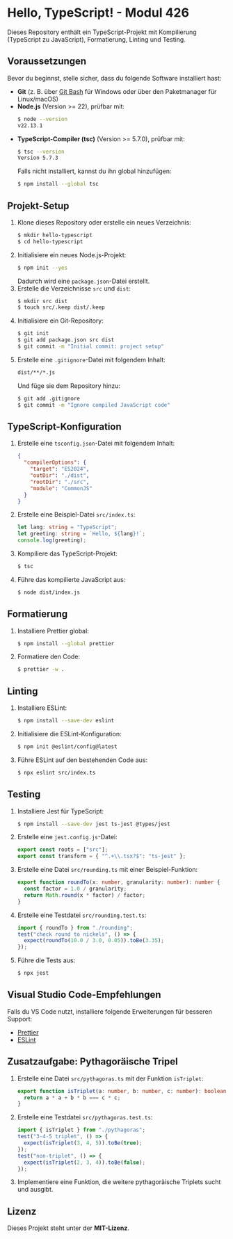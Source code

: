 # Hello, TypeScript! - Modul 426

Dieses Repository enthält ein TypeScript-Projekt mit Kompilierung (TypeScript zu JavaScript), Formatierung, Linting und Testing.

## Voraussetzungen

Bevor du beginnst, stelle sicher, dass du folgende Software installiert hast:

- **Git** (z. B. über [Git Bash](https://git-scm.com/downloads/win) für Windows oder über den Paketmanager für Linux/macOS)
- **Node.js** (Version >= 22), prüfbar mit:
  ```sh
  $ node --version
  v22.13.1
  ```
- **TypeScript-Compiler (tsc)** (Version >= 5.7.0), prüfbar mit:
  ```sh
  $ tsc --version
  Version 5.7.3
  ```
  Falls nicht installiert, kannst du ihn global hinzufügen:
  ```sh
  $ npm install --global tsc
  ```

## Projekt-Setup

1. Klone dieses Repository oder erstelle ein neues Verzeichnis:
   ```sh
   $ mkdir hello-typescript
   $ cd hello-typescript
   ```
2. Initialisiere ein neues Node.js-Projekt:
   ```sh
   $ npm init --yes
   ```
   Dadurch wird eine `package.json`-Datei erstellt.
3. Erstelle die Verzeichnisse `src` und `dist`:
   ```sh
   $ mkdir src dist
   $ touch src/.keep dist/.keep
   ```
4. Initialisiere ein Git-Repository:
   ```sh
   $ git init
   $ git add package.json src dist
   $ git commit -m "Initial commit: project setup"
   ```
5. Erstelle eine `.gitignore`-Datei mit folgendem Inhalt:
   ```sh
   dist/**/*.js
   ```
   Und füge sie dem Repository hinzu:
   ```sh
   $ git add .gitignore
   $ git commit -m "Ignore compiled JavaScript code"
   ```

## TypeScript-Konfiguration

1. Erstelle eine `tsconfig.json`-Datei mit folgendem Inhalt:
   ```json
   {
     "compilerOptions": {
       "target": "ES2024",
       "outDir": "./dist",
       "rootDir": "./src",
       "module": "CommonJS"
     }
   }
   ```
2. Erstelle eine Beispiel-Datei `src/index.ts`:
   ```ts
   let lang: string = "TypeScript";
   let greeting: string = `Hello, ${lang}!`;
   console.log(greeting);
   ```
3. Kompiliere das TypeScript-Projekt:
   ```sh
   $ tsc
   ```
4. Führe das kompilierte JavaScript aus:
   ```sh
   $ node dist/index.js
   ```

## Formatierung

1. Installiere Prettier global:
   ```sh
   $ npm install --global prettier
   ```
2. Formatiere den Code:
   ```sh
   $ prettier -w .
   ```

## Linting

1. Installiere ESLint:
   ```sh
   $ npm install --save-dev eslint
   ```
2. Initialisiere die ESLint-Konfiguration:
   ```sh
   $ npm init @eslint/config@latest
   ```
3. Führe ESLint auf den bestehenden Code aus:
   ```sh
   $ npx eslint src/index.ts
   ```

## Testing

1. Installiere Jest für TypeScript:
   ```sh
   $ npm install --save-dev jest ts-jest @types/jest
   ```
2. Erstelle eine `jest.config.js`-Datei:
   ```js
   export const roots = ["src"];
   export const transform = { "^.+\\.tsx?$": "ts-jest" };
   ```
3. Erstelle eine Datei `src/rounding.ts` mit einer Beispiel-Funktion:
   ```ts
   export function roundTo(x: number, granularity: number): number {
     const factor = 1.0 / granularity;
     return Math.round(x * factor) / factor;
   }
   ```
4. Erstelle eine Testdatei `src/rounding.test.ts`:
   ```ts
   import { roundTo } from "./rounding";
   test("check round to nickels", () => {
     expect(roundTo(10.0 / 3.0, 0.05)).toBe(3.35);
   });
   ```
5. Führe die Tests aus:
   ```sh
   $ npx jest
   ```

## Visual Studio Code-Empfehlungen

Falls du VS Code nutzt, installiere folgende Erweiterungen für besseren Support:

- [Prettier](https://marketplace.visualstudio.com/items?itemName=esbenp.prettier-vscode)
- [ESLint](https://marketplace.visualstudio.com/items?itemName=dbaeumer.vscode-eslint)

## Zusatzaufgabe: Pythagoräische Tripel

1. Erstelle eine Datei `src/pythagoras.ts` mit der Funktion `isTriplet`:
   ```ts
   export function isTriplet(a: number, b: number, c: number): boolean {
     return a * a + b * b === c * c;
   }
   ```
2. Erstelle eine Testdatei `src/pythagoras.test.ts`:
   ```ts
   import { isTriplet } from "./pythagoras";
   test("3-4-5 triplet", () => {
     expect(isTriplet(3, 4, 5)).toBe(true);
   });
   test("non-triplet", () => {
     expect(isTriplet(2, 3, 4)).toBe(false);
   });
   ```
3. Implementiere eine Funktion, die weitere pythagoräische Triplets sucht und ausgibt.

## Lizenz

Dieses Projekt steht unter der **MIT-Lizenz**.
